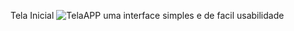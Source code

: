 Tela Inicial
![TelaAPP](https://github.com/user-attachments/assets/5317eec8-9026-445d-af25-c4fc4c658083)
uma interface simples e de facil usabilidade
